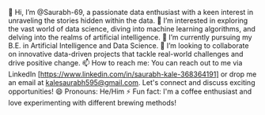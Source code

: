 👋 Hi, I’m @Saurabh-69, a passionate data enthusiast with a keen interest in unraveling the stories hidden within the data.
👀 I’m interested in exploring the vast world of data science, diving into machine learning algorithms, and delving into the realms of artificial intelligence.
🌱 I’m currently pursuing my B.E. in Artificial Intelligence and Data Science.
💞️ I’m looking to collaborate on innovative data-driven projects that tackle real-world challenges and drive positive change.
📫 How to reach me: You can reach out to me via LinkedIn [https://www.linkedin.com/in/saurabh-kale-368364191] or drop me an email at kalesaurabh595@gmail.com. Let's connect and discuss exciting opportunities!
😄 Pronouns: He/Him
⚡ Fun fact: I'm a coffee enthusiast and love experimenting with different brewing methods!

<!---
Saurabh-69/Saurabh-69 is a ✨ special ✨ repository because its `README.md` (this file) appears on your GitHub profile.
You can click the Preview link to take a look at your changes.
--->
